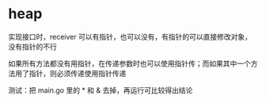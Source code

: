 # heap

实现接口时，receiver 可以有指针，也可以没有，有指针的可以直接修改对象，没有指针的不行

如果所有方法都没有用指针，在传递参数时也可以使用指针传；而如果其中一个方法用了指针，则必须传递使用指针传递

测试：把 main.go 里的 \* 和 & 去掉，再运行可比较得出结论
